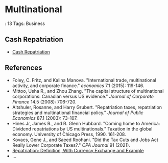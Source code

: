 # Multinational

: 13
Tags: Business

## Cash Repatriation

- [Cash Repatriation](https://www.mossadams.com/articles/2021/08/cash-repatriation-and-investment-strategies)

## References

- Foley, C. Fritz, and Kalina Manova. "International trade, multinational activity, and corporate finance." *economics* 7.1 (2015): 119-146.
- Mittoo, Usha R., and Zhou Zhang. "The capital structure of multinational corporations: Canadian versus US evidence." *Journal of Corporate Finance* 14.5 (2008): 706-720.
- Altshuler, Rosanne, and Harry Grubert. "Repatriation taxes, repatriation strategies and multinational financial policy." *Journal of Public Economics* 87.1 (2003): 73-107.
- Hines Jr, James R., and R. Glenn Hubbard. "Coming home to America: Dividend repatriations by US multinationals." Taxation in the global economy. University of Chicago Press, 1990. 161-208.
- Kovacs, Gene J., and Saeed Roohani. "Did the Tax Cuts and Jobs Act Really Lower Corporate Taxes?." *CPA Journal* 91 (2021).
- [Repatriation: Definition, With Currency Exchange and Example](https://www.investopedia.com/terms/r/repatriation.asp)
- …